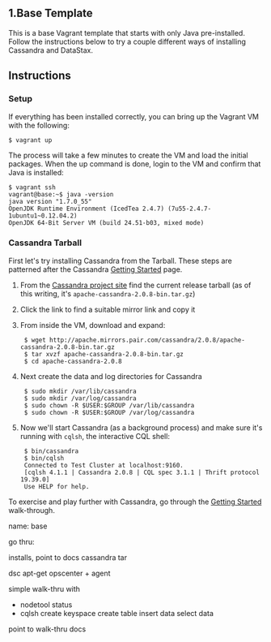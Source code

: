 ## 1.Base Template

This is a base Vagrant template that starts with only Java pre-installed. Follow the instructions below to try a couple different ways of installing Cassandra and DataStax.

## Instructions

### Setup

If everything has been installed correctly, you can bring up the Vagrant VM with the following:

```
$ vagrant up
```

The process will take a few minutes to create the VM and load the initial packages. When the up command is done, login to the VM and confirm that Java is installed:

```
$ vagrant ssh
vagrant@base:~$ java -version
java version "1.7.0_55"
OpenJDK Runtime Environment (IcedTea 2.4.7) (7u55-2.4.7-1ubuntu1~0.12.04.2)
OpenJDK 64-Bit Server VM (build 24.51-b03, mixed mode)
```

### Cassandra Tarball

First let's try installing Cassandra from the Tarball. These steps are patterned after the Cassandra [Getting Started][gs] page.

1. From the [Cassandra project site][dl] find the current release tarball (as of this writing, it's `apache-cassandra-2.0.8-bin.tar.gz`)
1. Click the link to find a suitable mirror link and copy it
1. From inside the VM, download and expand:

        $ wget http://apache.mirrors.pair.com/cassandra/2.0.8/apache-cassandra-2.0.8-bin.tar.gz
        $ tar xvzf apache-cassandra-2.0.8-bin.tar.gz
        $ cd apache-cassandra-2.0.8

1. Next create the data and log directories for Cassandra

        $ sudo mkdir /var/lib/cassandra
        $ sudo mkdir /var/log/cassandra
        $ sudo chown -R $USER:$GROUP /var/lib/cassandra
        $ sudo chown -R $USER:$GROUP /var/log/cassandra

1. Now we'll start Cassandra (as a background process) and make sure it's running with `cqlsh`, the interactive CQL shell:

        $ bin/cassandra
        $ bin/cqlsh
        Connected to Test Cluster at localhost:9160.
        [cqlsh 4.1.1 | Cassandra 2.0.8 | CQL spec 3.1.1 | Thrift protocol 19.39.0]
        Use HELP for help.

To exercise and play further with Cassandra, go through the [Getting Started][gs] walk-through.

[gs]: http://wiki.apache.org/cassandra/GettingStarted
[dl]: http://cassandra.apache.org/download/



name: base

go thru:

installs, point to docs
cassandra tar

dsc apt-get
opscenter + agent

simple walk-thru with
- nodetool status
- cqlsh
  create keyspace
  create table
  insert data
  select data

point to walk-thru docs
